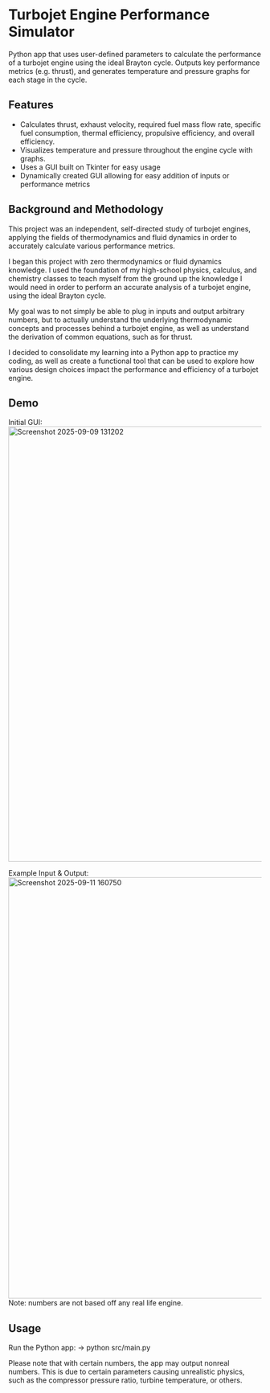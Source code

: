 # Turbojet Engine Performance Simulator

Python app that uses user-defined parameters to calculate the performance of a turbojet engine using the ideal Brayton cycle.
Outputs key performance metrics (e.g. thrust), and generates temperature and pressure graphs for each stage in the cycle.

## Features
- Calculates thrust, exhaust velocity, required fuel mass flow rate, specific fuel consumption, thermal efficiency, propulsive efficiency, and overall efficiency.
- Visualizes temperature and pressure throughout the engine cycle with graphs.
- Uses a GUI built on Tkinter for easy usage
- Dynamically created GUI allowing for easy addition of inputs or performance metrics

## Background and Methodology
This project was an independent, self-directed study of turbojet engines, applying the fields of thermodynamics and fluid dynamics in order to accurately calculate various performance metrics.

I began this project with zero thermodynamics or fluid dynamics knowledge. I used the foundation of my high-school physics, calculus, and chemistry classes to teach myself from the ground up the knowledge I would need in order to perform an accurate analysis of a turbojet engine, using the ideal Brayton cycle. 

My goal was to not simply be able to plug in inputs and output arbitrary numbers, but to actually understand the underlying thermodynamic concepts and processes behind a turbojet engine, as well as understand the derivation of common equations, such as for thrust.

I decided to consolidate my learning into a Python app to practice my coding, as well as create a functional tool that can be used to explore how various design choices impact the performance and efficiency of a turbojet engine.

## Demo
Initial GUI:
<img width="1919" height="867" alt="Screenshot 2025-09-09 131202" src="https://github.com/user-attachments/assets/a6a16e67-4f86-4d6c-98f5-2b91aeb2e60b" />


Example Input & Output:
<img width="1917" height="839" alt="Screenshot 2025-09-11 160750" src="https://github.com/user-attachments/assets/9d5b3713-00ae-4b17-a6d3-f065c068253c" />
Note: numbers are not based off any real life engine.

## Usage
Run the Python app:
  -> python src/main.py

Please note that with certain numbers, the app may output nonreal numbers. This is due to certain parameters causing unrealistic physics, such as the compressor pressure ratio, turbine temperature, or others.


